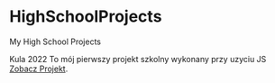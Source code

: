 # HighSchoolProjects
My High School Projects

Kula 2022 To mój pierwszy projekt szkolny wykonany przy uzyciu JS <a href="http://maksik.edu.pl/~d20.bylinski.szymon/Git/Projekty/Kula2022/domowezadanie.html">Zobacz Projekt</a>.
